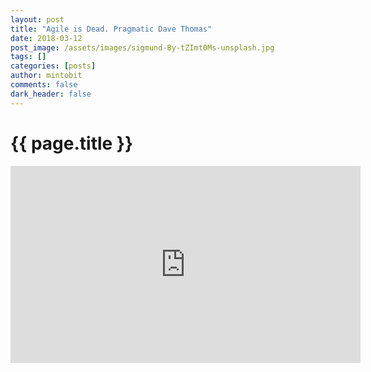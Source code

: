 ```yaml
---
layout: post
title: "Agile is Dead. Pragmatic Dave Thomas"
date: 2018-03-12
post_image: /assets/images/sigmund-By-tZImt0Ms-unsplash.jpg
tags: []
categories: [posts]
author: mintobit
comments: false
dark_header: false
---
```

# {{ page.title }}
<iframe width="560" height="315" src="https://www.youtube.com/embed/a-BOSpxYJ9M" frameborder="0" allowfullscreen></iframe>